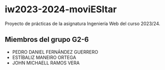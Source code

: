 # iw2023-2024-moviESItar
Proyecto de prácticas de la asignatura Ingeniería Web del curso 2023/24.

## Miembros del grupo G2-6
- PEDRO DANIEL FERNÁNDEZ GUERRERO
- ESTÍBALIZ MANEIRO ORTEGA
- JOHN MICHAELL RAMOS VERA
